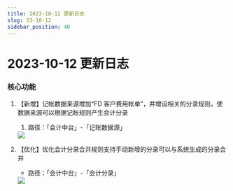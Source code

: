```yaml
---
title: 2023-10-12 更新日志
slug: 23-10-12
sidebar_position: 40
---
```



# 2023-10-12 更新日志

### <b>核心功能</b>

1. 【新增】记帐数据来源增加“FD 客户费用帐单”，并增设相关的分录规则，使数据来源可以根据记帐规则产生会计分录
    1. 路径：「会计中台」-「记账数据源」
    <img src="/assets/BycDbRD4UouJirxWJSNchGW9nQd.png" src-width="2864" src-height="982" align="center"/>

2. 【优化】优化会计分录合并规则支持手动新增的分录可以与系统生成的分录合并
    - 路径：「会计中台」-「会计分录」
    <img src="/assets/FJUkbyEZWo5HBKxcFXjca0yknHl.png" src-width="2860" src-height="1320" align="center"/>

